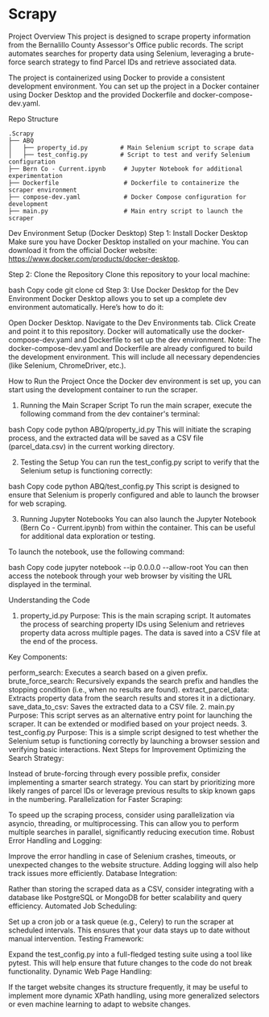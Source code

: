 # Scrapy

Project Overview
This project is designed to scrape property information from the Bernalillo County Assessor's Office public records. The script automates searches for property data using Selenium, leveraging a brute-force search strategy to find Parcel IDs and retrieve associated data.

The project is containerized using Docker to provide a consistent development environment. You can set up the project in a Docker container using Docker Desktop and the provided Dockerfile and docker-compose-dev.yaml.

Repo Structure
```
.Scrapy
├── ABQ
│   ├── property_id.py         # Main Selenium script to scrape data
│   ├── test_config.py         # Script to test and verify Selenium configuration
├── Bern Co - Current.ipynb     # Jupyter Notebook for additional experimentation
├── Dockerfile                  # Dockerfile to containerize the scraper environment
├── compose-dev.yaml            # Docker Compose configuration for development
├── main.py                     # Main entry script to launch the scraper
```
Dev Environment Setup (Docker Desktop)
Step 1: Install Docker Desktop
Make sure you have Docker Desktop installed on your machine. You can download it from the official Docker website: https://www.docker.com/products/docker-desktop.

Step 2: Clone the Repository
Clone this repository to your local machine:

bash
Copy code
git clone <your-repo-url>
cd <your-repo-directory>
Step 3: Use Docker Desktop for the Dev Environment
Docker Desktop allows you to set up a complete dev environment automatically. Here’s how to do it:

Open Docker Desktop.
Navigate to the Dev Environments tab.
Click Create and point it to this repository.
Docker will automatically use the docker-compose-dev.yaml and Dockerfile to set up the dev environment.
Note: The docker-compose-dev.yaml and Dockerfile are already configured to build the development environment. This will include all necessary dependencies (like Selenium, ChromeDriver, etc.).

How to Run the Project
Once the Docker dev environment is set up, you can start using the development container to run the scraper.

1. Running the Main Scraper Script
To run the main scraper, execute the following command from the dev container's terminal:

bash
Copy code
python ABQ/property_id.py
This will initiate the scraping process, and the extracted data will be saved as a CSV file (parcel_data.csv) in the current working directory.

2. Testing the Setup
You can run the test_config.py script to verify that the Selenium setup is functioning correctly:

bash
Copy code
python ABQ/test_config.py
This script is designed to ensure that Selenium is properly configured and able to launch the browser for web scraping.

3. Running Jupyter Notebooks
You can also launch the Jupyter Notebook (Bern Co - Current.ipynb) from within the container. This can be useful for additional data exploration or testing.

To launch the notebook, use the following command:

bash
Copy code
jupyter notebook --ip 0.0.0.0 --allow-root
You can then access the notebook through your web browser by visiting the URL displayed in the terminal.

Understanding the Code
1. property_id.py
Purpose: This is the main scraping script. It automates the process of searching property IDs using Selenium and retrieves property data across multiple pages. The data is saved into a CSV file at the end of the process.

Key Components:

perform_search: Executes a search based on a given prefix.
brute_force_search: Recursively expands the search prefix and handles the stopping condition (i.e., when no results are found).
extract_parcel_data: Extracts property data from the search results and stores it in a dictionary.
save_data_to_csv: Saves the extracted data to a CSV file.
2. main.py
Purpose: This script serves as an alternative entry point for launching the scraper. It can be extended or modified based on your project needs.
3. test_config.py
Purpose: This is a simple script designed to test whether the Selenium setup is functioning correctly by launching a browser session and verifying basic interactions.
Next Steps for Improvement
Optimizing the Search Strategy:

Instead of brute-forcing through every possible prefix, consider implementing a smarter search strategy. You can start by prioritizing more likely ranges of parcel IDs or leverage previous results to skip known gaps in the numbering.
Parallelization for Faster Scraping:

To speed up the scraping process, consider using parallelization via asyncio, threading, or multiprocessing. This can allow you to perform multiple searches in parallel, significantly reducing execution time.
Robust Error Handling and Logging:

Improve the error handling in case of Selenium crashes, timeouts, or unexpected changes to the website structure. Adding logging will also help track issues more efficiently.
Database Integration:

Rather than storing the scraped data as a CSV, consider integrating with a database like PostgreSQL or MongoDB for better scalability and query efficiency.
Automated Job Scheduling:

Set up a cron job or a task queue (e.g., Celery) to run the scraper at scheduled intervals. This ensures that your data stays up to date without manual intervention.
Testing Framework:

Expand the test_config.py into a full-fledged testing suite using a tool like pytest. This will help ensure that future changes to the code do not break functionality.
Dynamic Web Page Handling:

If the target website changes its structure frequently, it may be useful to implement more dynamic XPath handling, using more generalized selectors or even machine learning to adapt to website changes.
